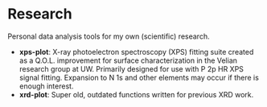 # Research

Personal data analysis tools for my own (scientific) research.

* **xps-plot**: X-ray photoelectron spectroscopy (XPS) fitting suite created as a Q.O.L. improvement for surface characterization in the Velian research group at UW.  Primarily designed for use with P 2p HR XPS signal fitting.  Expansion to N 1s and other elements may occur if there is enough interest.
* **xrd-plot**: Super old, outdated functions written for previous XRD work.